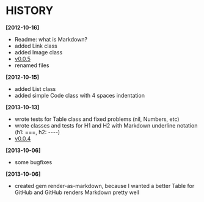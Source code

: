 HISTORY
=======

__[2012-10-16]__
- Readme: what is Markdown?
- added Link class
- added Image class
- [v0.0.5](https://github.com/rmetzler/render-as-markdown/tree/v0.0.5)
- renamed files

__[2012-10-15]__
- added List class
- added simple Code class with 4 spaces indentation

__[2013-10-13]__
- wrote tests for Table class and fixed problems (nil, Numbers, etc)
- wrote classes and tests for H1 and H2 with Markdown underline notation (h1: ===, h2: ----)
- [v0.0.4](https://github.com/rmetzler/render-as-markdown/tree/v0.0.4)

__[2013-10-06]__
- some bugfixes

__[2013-10-06]__
- created gem render-as-markdown, because I wanted a better Table for GitHub and GitHub renders Markdown pretty well

